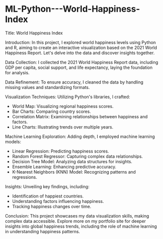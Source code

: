# ML-Python---World-Happiness-Index

Title: World Happiness Index

Introduction:
In this project, I explored world happiness levels using Python and R, aiming to create an interactive visualization based on the 2021 World Happiness Report. Let's delve into the data and discover insights together.

Data Collection:
I collected the 2021 World Happiness Report data, including GDP per capita, social support, and life expectancy, laying the foundation for analysis.

Data Refinement:
To ensure accuracy, I cleaned the data by handling missing values and standardizing formats.

Visualization Techniques:
Utilizing Python's libraries, I crafted:
- World Map: Visualizing regional happiness scores.
- Bar Charts: Comparing country scores.
- Correlation Matrix: Examining relationships between happiness and factors.
- Line Charts: Illustrating trends over multiple years.

Machine Learning Exploration:
Adding depth, I employed machine learning models:
- Linear Regression: Predicting happiness scores.
- Random Forest Regressor: Capturing complex data relationships.
- Decision Tree Model: Analyzing data structures for insights.
- Ensemble Learning: Enhancing predictive accuracy.
- K-Nearest Neighbors (KNN) Model: Recognizing patterns and regressions.

Insights:
Unveiling key findings, including:
- Identification of happiest countries.
- Understanding factors influencing happiness.
- Tracking happiness changes over time.

Conclusion:
This project showcases my data visualization skills, making complex data accessible. Explore more on my portfolio site for deeper insights into global happiness trends, including the role of machine learning in understanding happiness patterns.
